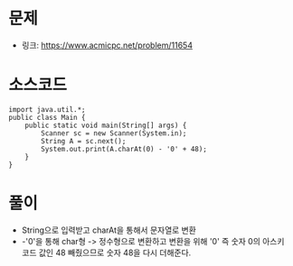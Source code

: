 # 문제
- 링크: 
<https://www.acmicpc.net/problem/11654>

# 소스코드

```
import java.util.*;
public class Main {
    public static void main(String[] args) {
        Scanner sc = new Scanner(System.in);
        String A = sc.next();
        System.out.print(A.charAt(0) - '0' + 48);
    }
}
```

# 풀이

- String으로 입력받고 charAt을 통해서 문자열로 변환
- -'0'을 통해 char형 -> 정수형으로 변환하고 변환을 위해 '0' 즉 숫자 0의 아스키 코드 값인 48 빼줬으므로 숫자 48을 다시 더해준다.
